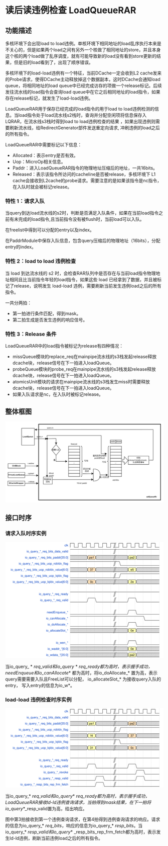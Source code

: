 # 读后读违例检查 LoadQueueRAR

## 功能描述

多核环境下会出现load to load违例。单核环境下相同地址的load乱序执行本来是不关心的，但是如果两个load之间有另外一个核做了相同地址的store，并且本身这个核的两个load做了乱序调度，就有可能导致新的load没有看到store更新的结果，但是旧的load看到了，出现了顺序错误。

多核环境下的load-load违例有一个特征，当前DCache一定会收到L2 cache发来的Probe请求，使得DCache主动释放掉这个数据副本，这时DCache会通知load queue，将相同地址的load queue中已经完成访存的项做一个release标记。后续发往流水线的load指令会查询load queue中在它之后相同地址的load指令，如果存在release标记，就发生了load-load违例。

LoadQueueRAR用于保存已经完成的load指令的用于load to load违例检测的信息。当load指令处于load流水线s2栈时，查询并分配空闲项将信息保存入LQRAR，在流水线s3栈时得到load to load违例检查的结果 ，如果出现违例则需要刷新流水线，给RedirectGenerator部件发送重定向请求, 冲刷违例的load之后的所有指令。

LoadQueueRAR中需要标记以下信息：

* Allocated：表示entry是否有效。
* Uop：MicroOp相关信息。
* Paddr：进入LoadQueueRAR指令的物理地址压缩后的地址，一共16bits。
* Released：表示该指令所访问的cacheline是否被release，多核环境下 L1 cache会接收到L2cache的probe请求。需要注意的是如果该指令是nc指令，在入队时就会被标记release。

### 特性 1：请求入队

当query到达load流水线的s2时，判断是否满足入队条件，如果在当前load指令之前有未完成的load指令,且当前指令没有被flush时，当前load可以入队。

在freelist中得到可以分配的entry以及index。

在PaddrModule中保存入队信息，包含query压缩后的物理地址（16bits），分配entry的index。


### 特性 2：load to load 违例检查

当 load 到达流水线的 s2 时，会检查RAR队列中是否存在与当前load指令物理地址相同且比当前指令年轻的load指令，如果这些 load 已经拿到了数据，并且被标记了release，说明发生 load-load 违例，需要刷新当前发生违例load之后的所有指令。

一共分两拍：

* 第一拍进行条件匹配，得到mask。
* 第二拍生成是否发生违例的响应信号。

### 特性 3：Release 条件

LoadQueueRAR中的load指令被标记为release有四种情况：

* missQueue模块的replace_req在mainpipe流水线的s3栈发起release释放dcache块，release信号在下一拍进入loadQueue。
* probeQueue模块的probe_req在mainpipe流水线的s3栈发起release释放dcache块，release信号在下一拍进入loadQueue。
* atomicsUnit模块的请求在mainpipe流水线的s3栈发生miss时需要释放dcache块，release信号在下一拍进入loadQueue。
* 如果入队请求是nc，在入队时被标记release。


## 整体框图
<!-- 请使用 svg -->
![LoadQueueRAR整体框图](./figure/LoadQueueRAR.svg)

## 接口时序

### 请求入队时序实例

![请求入队时序](./figure/LoadQueueRAR-enqueue.svg)

当io_query_ * _req_valid和io_query_ * _req_ready都为高时，表示握手成功，needEnqueue和io_canAllocate_* 都为高时，将io_doAllocate_* 置为高，表示query需要需要入队且FreeList可以分配， io_allocateSlot_* 为接收query入队的entry， 写入entry的信息为io_w*。

### load-load 违例检查时序实例

![load-load违例检查时序](./figure/LoadQueueRAR-load-to-load.svg)

当io_query_* _req_valid和io_query_* _req_ready都为高时，表示握手成功，LoadQueueRAR接收ld-ld违例查询请求，当拍得到mask结果，在下一拍将io_query_*_resp_valid置为高，给出响应。

图中第3拍接收到第一个违例查询请求，在第4拍得到违例查询请求的响应。请求的信息为io_query_* _req_bits_，响应的信息为io_query_* _resp_bits_。当io_query_* _resp_valid和io_query_* _resp_bits_rep_frm_fetch都为高时，表示发生ld-ld违例，刷新当前违例load之后的所有指令。